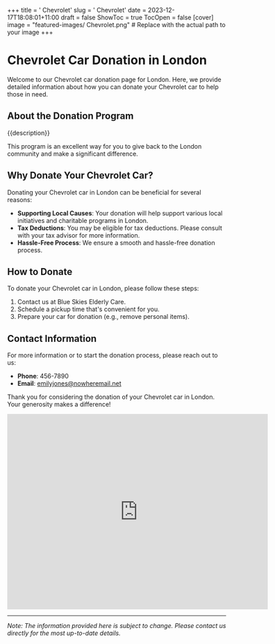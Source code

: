 +++
title = '    Chevrolet'
slug = '    Chevrolet'
date = 2023-12-17T18:08:01+11:00
draft = false
ShowToc = true
TocOpen = false
[cover]
image = "featured-images/    Chevrolet.png"  # Replace with the actual path to your image
+++



#     Chevrolet Car Donation in     London

Welcome to our     Chevrolet car donation page for     London. Here, we provide detailed information about how you can donate your     Chevrolet car to help those in need.

## About the Donation Program

{{description}}

This program is an excellent way for you to give back to the     London community and make a significant difference.

## Why Donate Your     Chevrolet Car?

Donating your     Chevrolet car in     London can be beneficial for several reasons:

- **Supporting Local Causes**: Your donation will help support various local initiatives and charitable programs in     London.
- **Tax Deductions**: You may be eligible for tax deductions. Please consult with your tax advisor for more information.
- **Hassle-Free Process**: We ensure a smooth and hassle-free donation process.

## How to Donate

To donate your     Chevrolet car in     London, please follow these steps:

1. Contact us at     Blue Skies Elderly Care.
2. Schedule a pickup time that's convenient for you.
3. Prepare your car for donation (e.g., remove personal items).

## Contact Information

For more information or to start the donation process, please reach out to us:

- **Phone**: 456-7890
- **Email**:     emilyjones@nowheremail.net

Thank you for considering the donation of your     Chevrolet car in     London. Your generosity makes a difference!

<!-- Other content -->

<iframe width="600" height="450" frameborder="0" style="border:0" src="https://www.google.com/maps/embed/v1/place?key=AIzaSyDivX6qAx8DlsaPtf6od3s40HLANl8aFcE&q=++++London" allowfullscreen></iframe>

<!-- Other content -->

---

*Note: The information provided here is subject to change. Please contact us directly for the most up-to-date details.*
